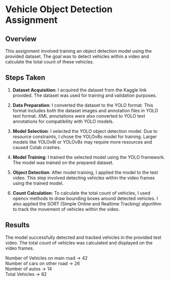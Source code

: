 
# Vehicle Object Detection Assignment

## Overview

This assignment involved training an object detection model using the provided dataset. The goal was to detect vehicles within a video and calculate the total count of these vehicles.

## Steps Taken

1. **Dataset Acquisition**: I acquired the dataset from the Kaggle link provided. The dataset was used for training and validation purposes.

2. **Data Preparation**: I converted the dataset to the YOLO format. This format includes both the dataset images and annotation files in YOLO text format. XML annotations were also converted to YOLO text annotations for compatibility with YOLO models.

3. **Model Selection**: I selected the YOLO object detection model. Due to resource constraints, I chose the YOLOv8s model for training. Larger models like YOLOv8l or YOLOv8x may require more resources and caused Colab crashes.

4. **Model Training**: I trained the selected model using the YOLO framework. The model was trained on the prepared dataset.

5. **Object Detection**: After model training, I applied the model to the test video. This step involved detecting vehicles within the video frames using the trained model.

6. **Count Calculation**: To calculate the total count of vehicles, I used opencv methods to draw bounding boxes around detected vehicles. I also applied the SORT (Simple Online and Realtime Tracking) algorithm to track the movement of vehicles within the video.

## Results

The model successfully detected and tracked vehicles in the provided test video. The total count of vehicles was calculated and displayed on the video frames.


Number of Vehicles on main road -> 42  
Number of cars on other road  -> 26 <br>
Number of autos -> 14 <br>
Total Vehicles -> 82

